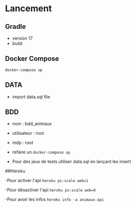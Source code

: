 # Lancement
## Gradle
- version 17
- build

## Docker Compose
`docker-compose up`

## DATA
- import data.sql file

## BDD
- nom : bdd_animaux
- utilisateur : root
- mdp : root


- refaire un `docker-compose up`


- Pour des jeux de tests utiliser data.sql en lançant les insert

##Heroku

-Pour activer l'api `heroku ps:scale web=1`

-Pour désactiver l'api `heroku ps:scale web=0`

-Pour avoir les infos `heroku info -a animaux-api`

